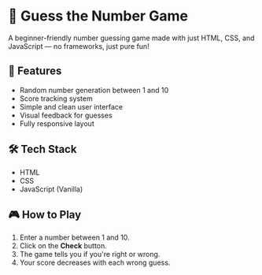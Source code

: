 # 🎯 Guess the Number Game

A beginner-friendly number guessing game made with just HTML, CSS, and JavaScript — no frameworks, just pure fun!

## 🚀 Features
- Random number generation between 1 and 10
- Score tracking system
- Simple and clean user interface
- Visual feedback for guesses
- Fully responsive layout

## 🛠️ Tech Stack
- HTML
- CSS
- JavaScript (Vanilla)

## 🎮 How to Play
1. Enter a number between 1 and 10.
2. Click on the **Check** button.
3. The game tells you if you're right or wrong.
4. Your score decreases with each wrong guess.
